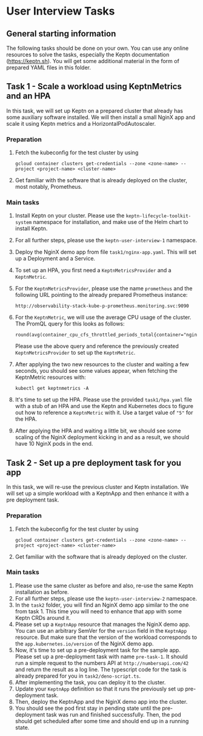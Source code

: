 # User Interview Tasks

## General starting information

The following tasks should be done on your own. You can use any online resources to solve the tasks,
especially the Keptn documentation (https://keptn.sh). You will get some additional material in the form
of prepared YAML files in this folder.

## Task 1 - Scale a workload using KeptnMetrics and an HPA

In this task, we will set up Keptn on a prepared cluster that already has some auxiliary software installed.
We will then install a small NginX app and scale it using Keptn metrics and a HorizontalPodAutoscaler.

### Preparation

1. Fetch the kubeconfig for the test cluster by using
   ```shell
   gcloud container clusters get-credentials --zone <zone-name> --project <project-name> <cluster-name>
   ```
2. Get familiar with the software that is already deployed on the cluster, most notably, Prometheus.

### Main tasks

1. Install Keptn on your cluster. Please use the `keptn-lifecycle-toolkit-system` namespace for installation, 
   and make use of the Helm chart to install Keptn.
2. For all further steps, please use the `keptn-user-interview-1` namespace.
3. Deploy the NginX demo app from file `task1/nginx-app.yaml`. This will set up a Deployment and a Service.
4. To set up an HPA, you first need a `KeptnMetricsProvider` and a `KeptnMetric`.
5. For the `KeptnMetricsProvider`, please use the name `prometheus` and the following URL pointing to the
   already prepared Prometheus instance:
   ```
   http://observability-stack-kube-p-prometheus.monitoring.svc:9090
   ```

6. For the `KeptnMetric`, we will use the average CPU usage of the cluster. The PromQL query for this looks
   as follows:
   ```
   round(avg(container_cpu_cfs_throttled_periods_total{container="nginx"}))
   ```
   Please use the above query and reference the previously created `KeptnMetricsProvider` to set up the
   `KeptnMetric`.

7. After applying the two new resources to the cluster and waiting a few seconds, you should see some values
   appear, when fetching the KeptnMetric resources with:
   ```shell
   kubectl get keptnmetrics -A
   ```
8. It's time to set up the HPA. Please use the provided `task1/hpa.yaml` file with a stub of an HPA and use the Keptn and
   Kubernetes docs to figure out how to reference a `KeptnMetric` with it. Use a target value of `"5"` for the HPA.
9. After applying the HPA and waiting a little bit, we should see some scaling of the NginX deployment
   kicking in and as a result, we should have 10 NginX pods in the end.


## Task 2 - Set up a pre deployment task for you app

In this task, we will re-use the previous cluster and Keptn installation.
We will set up a simple workload with a KeptnApp and then enhance it with a pre deployment task.

### Preparation

1. Fetch the kubeconfig for the test cluster by using
   ```shell
   gcloud container clusters get-credentials --zone <zone-name> --project <project-name> <cluster-name>
   ```
2. Get familiar with the software that is already deployed on the cluster.

### Main tasks
1. Please use the same cluster as before and also, re-use the same Keptn installation as before.
2. For all further steps, please use the `keptn-user-interview-2` namespace.
3. In the `task2` folder, you will find an NginX demo app similar to the one from task 1.
   This time you will need to enhance that app with some Keptn CRDs around it.
4. Please set up a `KeptnApp` resource that manages the NginX demo app. You can use an arbitrary SemVer for the
   `version` field in the `KeptnApp` resource. But make sure that the version of the workload corresponds to the
   `app.kubernetes.io/version` of the NginX demo app.
5. Now, it's time to set up a pre-deployment task for the sample app.
   Please set up a pre-deployment task with name `pre-task-1`. It should run a simple request to the numbers API
   at `http://numbersapi.com/42` and return the result as a log line. The typescript code for the task is already
   prepared for you in `task2/deno-script.ts`.
6. After implementing the task, you can deploy it to the cluster.
7. Update your `KeptnApp` definition so that it runs the previously set up pre-deployment task.
8. Then, deploy the KeptnApp and the NginX demo app into the cluster.
9. You should see the pod first stay in pending state until the pre-deployment task was run and finished successfully.
   Then, the pod should get scheduled after some time and should end up in a running state.

